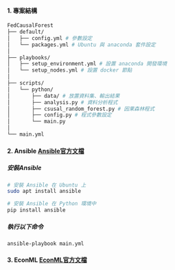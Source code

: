 #### 1. 專案結構
```bash
FedCausalForest
├── default/
│   ├── config.yml # 參數設定
│   └── packages.yml # Ubuntu 與 anaconda 套件設定
│
├── playbooks/
│   ├── setup_environment.yml # 設置 anaconda 開發環境
│   └── setup_nodes.yml # 設置 docker 節點
│
├── scripts/
│   └── python/
│       ├── data/ # 放置資料集、輸出結果
│       ├── analysis.py # 資料分析程式
│       ├── csusal_random_forest.py # 因果森林程式
│       ├── config.py # 程式參數設定
│       └── main.py
│ 
└── main.yml
```

#### 2. Ansible [Ansible官方文檔](https://docs.ansible.com/ansible/latest/collections/ansible/builtin/apt_module.html)
##### 安裝Ansible
```bash
# 安裝 Ansible 在 Ubuntu 上
sudo apt install ansible

# 安裝 Ansible 在 Python 環境中
pip install ansible
```

##### 執行以下命令
```bash
ansible-playbook main.yml
```

#### 3. EconML [EconML官方文檔](https://econml.azurewebsites.net/)
